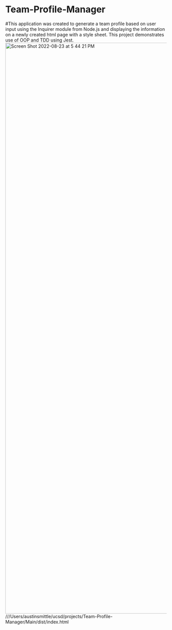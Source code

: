 # Team-Profile-Manager
#This application was created to generate a team profile based on user input using the Inquirer module from Node.js and displaying the information on a newly created html page with a style sheet. This project demonstrates use of OOP and TDD using Jest.
<img width="1779" alt="Screen Shot 2022-08-23 at 5 44 21 PM" src="https://user-images.githubusercontent.com/107019893/186290450-3eb7fc35-834d-4414-b3e7-c48c1eae96d6.png">
///Users/austinsmittle/ucsd/projects/Team-Profile-Manager/Main/dist/index.html
